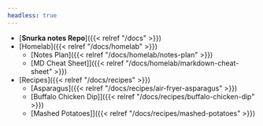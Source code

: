 ```yaml
---
headless: true
---
```


- [**Snurka notes Repo**]({{< relref "/docs" >}})
- [Homelab]({{< relref "/docs/homelab" >}})
  - [Notes Plan]({{< relref "/docs/homelab/notes-plan" >}})
  - [MD Cheat Sheet]]({{< relref "/docs/homelab/markdown-cheat-sheet" >}})
- [Recipes]({{< relref "/docs/recipes" >}})
  - [Asparagus]({{< relref "/docs/recipes/air-fryer-asparagus" >}})
  - [Buffalo Chicken Dip]]({{< relref "/docs/recipes/buffalo-chicken-dip" >}})
  - [Mashed Potatoes]]({{< relref "/docs/recipes/mashed-potatoes" >}})    
<br />